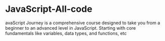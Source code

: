 # JavaScript-All-code
avaScript Journey is a comprehensive course designed to take you from a beginner to an advanced level in JavaScript. Starting with core fundamentals like variables, data types, and functions, etc
